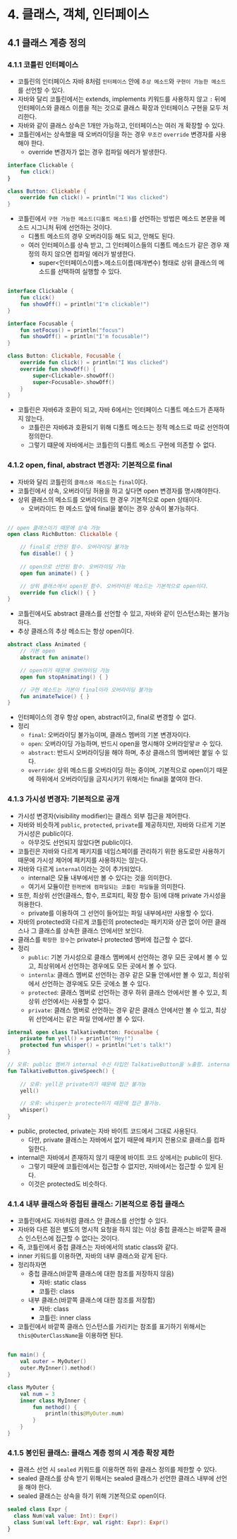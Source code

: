 # 4. 클래스, 객체, 인터페이스

## 4.1 클래스 계층 정의

### 4.1.1 코틀린 인터페이스

- 코틀린의 인터페이스 자바 8처럼 `인터페이스` 안에 `추상 메소드`와 `구현이 가능한 메소드`를 선언할 수 있다.
- 자바와 달리 코틀린에서는 extends, implements 키워드를 사용하지 않고 `:` 뒤에 인터페이스와 클래스 이름을 적는 것으로 클래스 확장과 인터페이스 구현을 모두 처리한다.
- 자바와 같이 클래스 상속은 1개만 가능하고, 인터페이스는 여러 개 확장할 수 있다.
- 코틀린에서는 상속했을 때 오버라이딩을 하는 경우 `무조건` `override` 변경자를 사용해야 한다.
  - override 변경자가 없는 경우 컴파일 에러가 발생한다.

```kotlin
interface Clickable {
    fun click()
}

class Button: Clickable {
    override fun click() = println("I Was clicked")
}
```

- 코틀린에서 `구현 가능한 메소드(디폴트 메소드)`를 선언하는 방법은 메소드 본문을 메소드 시그니처 뒤에 선언하는 것이다.
  - 디폴트 메소드의 경우 오버라이등 해도 되고, 안해도 된다.
  - 여러 인터페이스를 상속 받고, 그 인터페이스들의 디폴트 메소드가 같은 경우 재정의 하지 않으면 컴파일 에러가 발생한다.
    - super<인터페이스이름>.메소드이름(매개변수) 형태로 상위 클래스의 메소드를 선택하여 실행할 수 있다.

```kotlin

interface Clickable {
    fun click()
    fun showOff() = println("I'm clickable!")
}

interface Focusable {
    fun setFocus() = println("focus")
    fun showOff() = println("I'm focusable!")
}

class Button: Clickable, Focusable {
    override fun click() = println("I Was clicked")
    override fun showOff() {
        super<Clickable>.showOff()
        super<Focusable>.showOff()
    }
}
```

- 코틀린은 자바6과 호환이 되고, 자바 6에서는 인터페이스 디폴트 메소드가 존재하지 않는다.
  - 코틀린은 자바6과 호환되기 위해 디폴트 메소드는 정적 메소드로 따로 선언하여 정의한다.
  - 그렇기 떄문에 자바에서는 코틀린의 디폴트 메소드 구현에 의존할 수 없다.

### 4.1.2 open, final, abstract 변경자: 기본적으로 final

- 자바와 달리 코틀린의 `클래스와 메소드`는 `final`이다.
- 코틀린에서 상속, 오버라이딩 허용을 하고 싶다면 open 변경자를 명시해야한다.
- 상위 클래스의 메소드를 오버라이드 한 경우 기본적으로 open 상태이다.
  - 오버라이드 한 메소드 앞에 final을 붙이는 경우 상속이 불가능하다.

```kotlin

// open 클래스이기 때문에 상속 가능
open class RichButton: Clickalble {

    // final로 선언된 함수. 오버라이딩 불가능
    fun disable() { }
    
    // open으로 선언된 함수. 오버라이딩 가능
    open fun animate() { }

    // 상위 클래스에서 open된 함수. 오버라이된 메소드는 기본적으로 open이다.
    override fun click() { }
}

```

- 코틀린에서도 abstract 클래스를 선언할 수 있고, 자바와 같이 인스턴스화는 불가능하다.
- 추상 클래스의 추상 메소드는 항상 open이다.

```kotlin
abstract class Animated {
    // 기본 open
    abstract fun animate()

    // open이기 떄문에 오버라이딩 가능
    open fun stopAnimating() { }

    // 구현 메소드는 기본이 final이라 오버라이딩 불가능
    fun animateTwice() { }
}
```

- 인터페이스의 경우 항상 open, abstract이고, final로 변경할 수 없다.
- 정리
  - `final`: 오버라이딩 불가능이며, 클래스 멤버의 기본 변경자이다.
  - `open`: 오버라이딩 가능하며, 반드시 open을 명시해야 오버라읻앟ㄹ 수 있다.
  - `abstract`: 반드시 오버라이딩을 해야 하며, 추상 클래스의 멤버에만 붙일 수 있다.
  - `override`: 상위 메소드를 오버라이딩 하는 중이며, 기본적으로 open이기 때문에 하위에서 오버라이딩을 금지시키기 위해서는 final을 붙여야 한다.

### 4.1.3 가시성 변경자: 기본적으로 공개

- 가시성 변경자(visibility modifier)는 클래스 외부 접근을 제어한다.
- 자바와 비슷하게 `public`, `protected`, `private`를 제공하지만, 자바와 다르게 기본 가시성은 public이다.
  - 아무것도 선언되지 않았다면 public이다.
- 코틀린은 자바와 다르게 패키지를 네임스페이를 관리하기 위한 용도로만 사용하기 때문에 가시성 제어에 패키지를 사용하지는 않는다.
- 자바와 다르게 `internal`이라는 것이 추가되었다.
  - internal은 모듈 내부에서만 볼 수 있다는 것을 의미한다.
  - 여기서 모듈이란 `한꺼번에 컴파일되는 코틀린 파일들`을 의미한다.
- 또한, 최상위 선언(클래스, 함수, 프로피티, 확장 함수 등)에 대해 private 가시성을 허용한다.
  - private를 이용하여 그 선언이 들어있는 파일 내부에서만 사용할 수 있다.
- 자바의 protected와 다르게 코틀린의 protected는 패키지와 상관 없이 어떤 클래스나 그 클래스를 상속한 클래스 안에서만 보인다.
- 클래스를 `확장한 함수`는 private나 protected 멤버에 접근할 수 없다.
- 정리
  - `public`: 기본 가시성으로 클래스 멤버에서 선언하는 경우 모든 곳에서 볼 수 있고, 최상위에서 선언하는 경우에도 모든 곳에서 볼 수 있다.
  - `internla`: 클래스 멤버로 선언하는 경우 같은 모듈 안에서만 볼 수 있고, 최상위에서 선언하는 경우에도 모든 곳에소 볼 수 있다.
  - `protected`: 클래스 멤버로 선언하는 경우 하위 클래스 안에서만 볼 수 있고, 최상위 선언에서는 사용할 수 없다.
  - `private`: 클래스 멤버로 선언하는 경우 같은 클래스 안에서만 볼 수 있고, 최상위 선언에서는 같은 파일 안에서만 볼 수 있다.

```kotlin
internal open class TalkativeButton: Focusalbe {
    private fun yell() = println("Hey!")
    protected fun whisper() = println("Let's talk!")
}

// 오류: public 멤버가 internal 수신 타입인 TalkativeButton을 노출함. internal로 바꾸면 가능.
fun TalkativeButton.giveSpeech() {
    
    // 오류: yell은 private이기 떄문에 접근 불가능
    yell()

    // 오류: whisper는 protecte이기 때문에 접근 불가능.
    whisper()
}
```

- public, protected, private는 자바 바이트 코드에서 그대로 사용된다.
  - 다만, private 클래스는 자바에서 없기 때문에 패키지 전용으로 클래스를 컴파일한다.
- internal은 자바에서 존재하지 않기 때문에 바이트 코드 상에서는 public이 된다.
  - 그렇기 때문에 코틀린에서는 접근할 수 없지만, 자바에서는 접근할 수 있게 된다.
  - 이것은 protected도 비슷하다.

### 4.1.4 내부 클래스와 중첩된 클래스: 기본적으로 중첩 클래스

- 코틀린에서도 자바처럼 클래스 안 클래스를 선언할 수 있다.
- 자바와 다른 점은 별도의 명시적 요청을 하지 않는 이상 중첩 클래스는 바깥쪽 클래스 인스턴스에 접근할 수 없다는 것이다.
- 즉, 코틀린에서 중첩 클래스는 자바에서의 static class와 같다.
- inner 키워드를 이용하면, 자바의 내부 클래스와 같게 된다.
- 정리하자면
  - 중첩 클래스(바깥쪽 클래스에 대한 참조를 저장하지 않음)
    - 자바: static class
    - 코틀린: class
  - 내부 클래스(바깥쪽 클래스에 대한 참조를 저장함)
    - 자바: class
    - 코틀린: inner class
- 코틀린에서 바깥쪽 클래스 인스턴스를 가리키는 참조를 표기하기 위해서는 `this@OuterClassName`을 이용하면 된다.

```kotlin

fun main() {
    val outer = MyOuter()
    outer.MyInner().method()
}

class MyOuter {
    val num = 3
    inner class MyInner {
        fun method() {
            println(this@MyOuter.num)
        }
    }
}

```

### 4.1.5 봉인된 클래스: 클래스 계층 정의 시 계층 확장 제한

- 클래스 선언 시 `sealed` 키워드를 이용하면 하위 클래스 정의를 제한할 수 있다.
- sealed 클래스를 상속 받기 위해서는 sealed 클래스가 선언한 클래스 내부에 선언을 해야 한다.
- sealed 클래스는 상속을 하기 위해 기본적으로 open이다.

```kotlin
sealed class Expr {
  class Num(val value: Int): Expr()
  class Sum(val left:Expr, val right: Expr): Expr()
}

```
